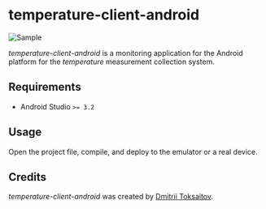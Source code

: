 temperature-client-android
==========================

![Sample](https://i.imgur.com/Ljjjfdp.png)

_temperature-client-android_ is a monitoring application for the Android
platform for the _temperature_ measurement collection system.

## Requirements

* Android Studio `>= 3.2`

## Usage

Open the project file, compile, and deploy to the emulator or a real device.

## Credits

*temperature-client-android* was created by [Dmitrii Toksaitov](https://github.com/toksaitov).

